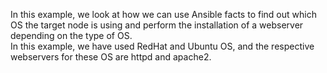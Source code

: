 In this example, we look at how we can use Ansible facts to find out which OS the target node is using and perform the installation of a webserver depending on the type of OS.<br>
In this example, we have used RedHat and Ubuntu OS, and the respective webservers for these OS are httpd and apache2. 
